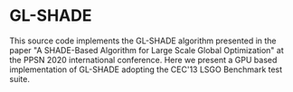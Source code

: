 # GL-SHADE 
This source code implements the GL-SHADE algorithm presented in the paper "A SHADE-Based Algorithm for Large Scale Global Optimization" at the PPSN 2020 international conference. 
Here we present a GPU based implementation of GL-SHADE adopting the CEC'13 LSGO Benchmark test suite.  
